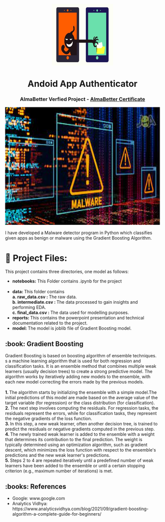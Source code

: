 <p align="center"> 
  <img src="images/android app.jpg" alt="" width="200px" height="200px">
</p>
<h1 align="center"> Andoid App Authenticator</h1>
<h3 align="center"> AlmaBetter Verfied Project - <a href="https://certificates.almabetter.com/en/verify/99124074888726"> AlmaBetter Certificate </a> </h5>

<p align="center"> 
<img src="images/Malware.jpg" alt="" height="382px">
</p>

<p>I have developed a Malware detector program in Python which classifies given apps as benign or malware using the Gradient Boosting Algorithm.</p>

# :floppy_disk: Project Files:
This project contains three directories, one model as follows:
<ul>
 <li><b> notebooks: </b> This Folder contains .ipynb for the project</li><br>
 <li><b> data: </b> This folder contains</li>
	<t><b>a. raw_data.csv : </b>The raw data.</t><br>
	<t><b>b. intermediate.csv : </b>The data processed to gain insights and performing EDA.</t><br>
	<t><b>c. final_data.csv : </b>The data used for modelling purposes.</t>
  <li><b> reports: </b> This contains the powerpoint presentation and technical documentation related to the project.<br>
<li><b> model: </b> The model is joblib file of Gradient Boosting model. </li>
 </ul>
 
<h2> :book: Gradient Boosting </h2>
Gradient Boosting is based on boosting algorithm of ensemble techniques. s a machine learning algorithm that is used for both regression and classification tasks. It is an ensemble method that combines multiple weak learners (usually decision trees) to create a strong predictive model. The algorithm works by iteratively adding new models to the ensemble, with each new model correcting the errors made by the previous models.<br><br>
<b>1. </b> The algorithm starts by initializing the ensemble with a simple model.The initial predictions of this model are made based on the average value of the target variable (for regression) or the class distribution (for classification).<br>
<b>2. </b> The next step involves computing the residuals. For regression tasks, the residuals represent the errors, while for classification tasks, they represent the negative gradients of the loss function.<br>
<b>3. </b>In this step, a new weak learner, often another decision tree, is trained to predict the residuals or negative gradients computed in the previous step.<br>
<b>4. </b>The newly trained weak learner is added to the ensemble with a weight that determines its contribution to the final prediction. The weight is typically determined using an optimization algorithm, such as gradient descent, which minimizes the loss function with respect to the ensemble's predictions and the new weak learner's predictions.<br>
<b>5. </b>Steps 2 to 4 are repeated iteratively until a predefined number of weak learners have been added to the ensemble or until a certain stopping criterion (e.g., maximum number of iterations) is met.

<h2> :books: References</h2>
<ul>
	<li> Google: www.google.com</li>
	<li> Analytics Vidhya: https://www.analyticsvidhya.com/blog/2021/09/gradient-boosting-algorithm-a-complete-guide-for-beginners/</li>
</ul>

